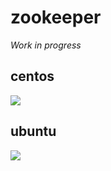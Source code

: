 # zookeeper

*Work in progress*

## centos

[![](https://badge.imagelayers.io/mesoscloud/zookeeper:3.4.6-centos-7.svg)](https://imagelayers.io/?images=mesoscloud/zookeeper:3.4.6-centos-7)

## ubuntu

[![](https://badge.imagelayers.io/mesoscloud/zookeeper:3.4.6-ubuntu-14.04.svg)](https://imagelayers.io/?images=mesoscloud/zookeeper:3.4.6-ubuntu-14.04)
